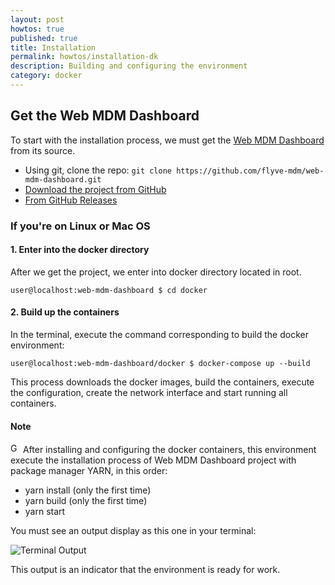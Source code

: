```yaml
---
layout: post
howtos: true
published: true
title: Installation
permalink: howtos/installation-dk
description: Building and configuring the environment
category: docker
---
```


## Get the Web MDM Dashboard

To start with the installation process, we must get the [Web MDM Dashboard](https://github.com/flyve-mdm/web-mdm-dashboard) from its source.

- Using git, clone the repo: ```git clone https://github.com/flyve-mdm/web-mdm-dashboard.git```
- [Download the project from GitHub](https://github.com/flyve-mdm/web-mdm-dashboard/archive/develop.zip)
- [From GitHub Releases](https://github.com/flyve-mdm/web-mdm-dashboard/releases)

### If you're on Linux or Mac OS

#### 1. Enter into the docker directory

After we get the project, we enter into docker directory located in root.

```user@localhost:web-mdm-dashboard $ cd docker```

#### 2. Build up the containers

In the terminal, execute the command corresponding to build the docker environment:

```user@localhost:web-mdm-dashboard/docker $ docker-compose up --build```

This process downloads the docker images, build the containers, execute the configuration, create the network interface and start running all containers.

#### Note

<img src="{{ '/images/picto-information.png' | absolute_url }}" alt="Good to know" height="16px"/> After installing and configuring the docker containers, this environment execute the installation process of Web MDM Dashboard project with package manager YARN, in this order:

- yarn install (only the first time)
- yarn build (only the first time)
- yarn start

You must see an output display as this one in your terminal:

![Terminal Output](https://i.imgur.com/EFxXKQm.png)

This output is an indicator that the environment is ready for work.